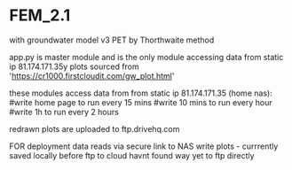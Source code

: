 # FEM_2.1
with groundwater model v3  PET by Thorthwaite method


app.py is master module  and is the only module accessing data from static ip 81.174.171.35y
plots sourced from 'https://cr1000.firstcloudit.com/gw_plot.html'

these modules access data from from static ip 81.174.171.35  (home nas):
#write home page to run every 15 mins
#write 10 mins to run every hour
#write 1h to run every 2 hours

redrawn  plots are uploaded to ftp.drivehq.com

FOR deployment
 data reads via secure link to NAS
 write plots - currrently saved locally before ftp to cloud
 havnt found way yet to ftp directly
